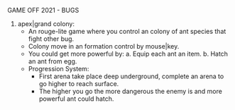 GAME OFF 2021 - BUGS

1. apex|grand colony:
	- An rouge-lite game where you control an colony of ant species that fight other bug.
	- Colony move in an formation control by mouse|key.
	- You could get more powerful by:
		a. Equip each ant an item.
		b. Hatch an ant from egg.
	- Progression System:
		- First arena take place deep underground, complete an arena to go higher to reach surface.
		- The higher you go the more dangerous the enemy is and more powerful ant could hatch.